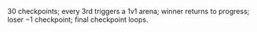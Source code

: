 30 checkpoints; every 3rd triggers a 1v1 arena; winner returns to progress; loser −1 checkpoint; final checkpoint loops.